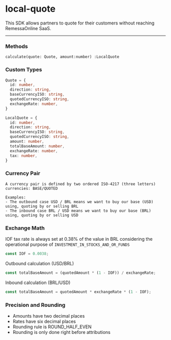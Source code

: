# local-quote
This SDK allows partners to quote for their customers without reaching RemessaOnline SaaS.

---
### Methods
`calculate(quote: Quote, amount:number) :LocalQuote`

### Custom Types
``` typescript
Quote = {
  id: number,
  direction: string,
  baseCurrencyISO: string,
  quotedCurrencyISO: string,
  exchangeRate: number,
}

LocalQuote = {
  id: number,
  direction: string,
  baseCurrencyISO: string,
  quotedCurrencyISO: string,
  amount: number,
  totalBaseAmount: number,
  exchangeRate: number,
  tax: number,
}
```

### Currency Pair
```
A currency pair is defined by two ordered ISO-4217 (three letters) currencies: BASE/QUOTED

Examples:
- The outbound case USD / BRL means we want to buy our base (USD) using, quoting by or selling BRL
- The inbound case BRL / USD means we want to buy our base (BRL) using, quoting by or selling USD
```


### Exchange Math

IOF tax rate is always set at 0.38% of the value in BRL considering the operational purpose of `INVESTMENT_IN_STOCKS_AND_OR_FUNDS`

``` typescript
const IOF = 0.0038;
```

Outbound calculation (USD/BRL)
``` typescript
const totalBaseAmount = (quotedAmount * (1 - IOF)) / exchangeRate;
```

Inbound calculation (BRL/USD)
``` typescript
const totalBaseAmount = quotedAmount * exchangeRate * (1 - IOF);
```

### Precision and Rounding
* Amounts have two decimal places
* Rates have six decimal places
* Rounding rule is ROUND_HALF_EVEN
* Rounding is only done right before attributions
